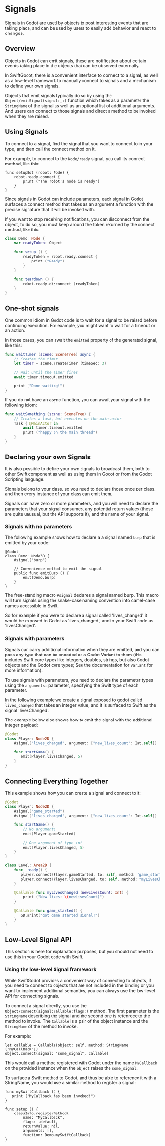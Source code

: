 # Signals

Signals in Godot are used by objects to post interesting events that are
taking place, and can be used by users to easily add behavior and react
to changes.

## Overview

Objects in Godot can emit signals, these are notification about certain
events taking place in the objects that can be observed externally.  

In SwiftGodot, there is a convenient interface to connect to a signal, as well
as a low-level framework to manually connect to signals and a mechanism to 
define your own signals.

Objects that emit signals typically do so by using the ``Object/emitSignal(signal:_:)``
function which takes as a parameter the ``StringName`` of the signal as well
as an optional list of additional arguments.   And users can connect to those
signals and direct a method to be invoked when they are raised.

## Using Signals

To connect to a signal, find the signal that you want to connect to in your
type, and then call the connect method on it.

For example, to connect to the ``Node/ready`` signal, you call its connect
method, like this:

```
func setupBot (robot: Node) {
    robot.ready.connect {
        print ("The robot's node is ready")
    }
}
```

Since signals in Godot can include parameters, each signal in Godot 
surfaces a connect method that takes as an argument a function with the
precise signature that it will be invoked with.


If you want to stop receiving notifications, you can disconnect from the
object, to do so, you must keep around the token returned by the connect
method, like this:

```swift
class Demo: Node {
    var readyToken: Object

    func setup () {
        readyToken = robot.ready.connect {
            print ("Ready")
        }
    }

    func teardown () {
        robot.ready.disconnect (readyToken)
    }
}
```

## One-shot signals

One common idiom in Godot code is to wait for a signal to be raised before 
continuing execution.   For example, you might want to wait for a timeout
or an action.

In those cases, you can await the `emitted` property of the generated
signal, like this:

```swift
func waitTimer (scene: SceneTree) async {
    // Creates the timer
    let timer = scene.createTimer (timeSec: 3)

    // Wait until the timer fires
    await timer.timeout.emitted

    print ("Done waiting!")
}
```

If you do not have an async function, you can await your signal with
the following idiom:

```swift
func waitSomething (scene: SceneTree) {
    // Creates a task, but executes on the main actor
    Task { @MainActor in
        await timer.timeout.emitted
        print ("happy on the main thread")
    }    
}
```

## Declaring your own Signals

It is also possible to define your own signals to broadcast them, both
to other Swift component as well as using them in Godot or from the 
Godot Scripting language.

Signals belong to your class, so you need to declare those once per class,
and then every instance of your class can emit them.

Signals can have zero or more parameters, and you will need to declare
the parameters that your signal consumes, any potential return values (these
are quite unusual, but the API supports it), and the name of your signal.

### Signals with no parameters

The following example shows how to declare a a signal named `burp` that
is emitted by your code:

```
@Godot
class Demo: Node3D {
    #signal("burp")

    // Convenience method to emit the signal
    public func emitBurp () {
        emit(Demo.burp)
    }
}
```

The free-standing macro `#signal` declares a signal named burp.   This macro
will turn signals using the snake-case naming convention into camel-case
names accessible in Swift.

So for example if you were to declare a signal called 'lives_changed' it
would be exposed to Godot as 'lives_changed', and to your Swift code as
'livesChanged'.

### Signals with parameters

Signals can carry additional information when they are emitted, and
you can pass any type that can be encoded as a Godot Variant to them
(this includes Swift core types like integers, doubles, strings, but
also Godot objects and the Godot core types;   See the documentation
for ``Variant`` for more information).

To use signals with parameters, you need to declare the parameter
types using the `arguments:` parameter, specifying the Swift type
of each parameter.


In the following example we create a signal exposed to godot called
`lives_changed` that takes an integer value, and it is surfaced to Swift as 
the signal 'livesChanged'.

The example below also shows how to emit the signal with the additional
integer payload:

```swift
@Godot 
class Player: Node2D {
    #signal("lives_changed", argument: ["new_lives_count": Int.self])

    func startGame() {
       emit(Player.livesChanged, 5)
    }
}
```

## Connecting Everything Together

This example shows how you can create a signal and connect to it:

```swift
@Godot 
class Player: Node2D {
    #signal("game_started")
    #signal("lives_changed", argument: ["new_lives_count": Int.self])

    func startGame() {
        // No arguments
        emit(Player.gameStarted)

        // One argument of type int
        emit(Player.livesChanged, 5)
    }
}

class Level: Area2D {
    func _ready() { 
       player.connect(Player.gameStarted, to: self, method: "game_started")
       player.connect(Player.livesChanged, to: self, method: "myLivesChanged")
    }

    @Callable func myLivesChanged (newLivesCount: Int) {
        print ("New lives: \(newLivesCount)")
    }

    @Callable func game_started() { 
       GD.print("got game started signal!")
    }
}
```

## Low-Level Signal API

This section is here for explanation purposes, but you should not need
to use this in your Godot code with Swift.

### Using the low-level Signal framework

While SwiftGodot provides a convenient way of connecting to objects,
if you need to connect to objects that are not included in the binding
or you want to implement additional semantics, you can always use the
low-level API for connecting signals.

To connect a signal directly, you use the ``Object/connect(signal:callable:flags:)``
method.   The first parameter is the ``StringName`` describing the signal
and the second one is refenrece to the method to invoke.  The ``Callable``
is a pair of the object instance and the ``StringName`` of the method to invoke.

For example:

```
let callable = Callable(object: self, method: StringName ("MyCallback"))
object.connect(signal: "some_signal", callable)
```

This would call a method registered with Godot under the name `MyCallback`
on the provided instance when the `object` raises the `some_signal`.

To surface a Swift method to Godot, and thus be able to reference it with 
a StringName, you would use a similar method to register a signal:

```
func mySwiftCallback () {
   print ("MyCallback has been invoked!")
}

func setup () {
    classInfo.registerMethod(
        name: "MyCallback", 
        flags: .default, 
        returnValue: nil, 
        arguments: [], 
        function: Demo.mySwiftCallback)
}
```
